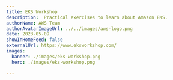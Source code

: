 ```yaml
---
title: EKS Workshop 
description:  Practical exercises to learn about Amazon EKS.
authorName: AWS Team
authorAvatarImageUrl: ../../images/aws-logo.png
date: 2023-05-09
showInHomeFeed: false
externalUrl: https://www.eksworkshop.com/
images:
  banner: ./images/eks-workshop.png
  hero: ./images/eks-workshop.png

---
```

